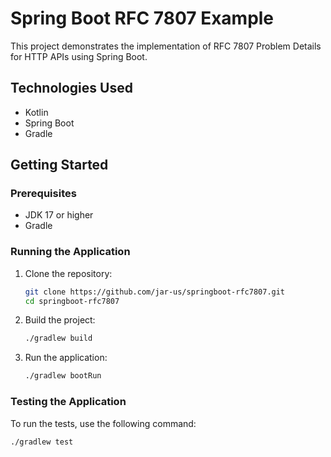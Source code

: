 # Spring Boot RFC 7807 Example

This project demonstrates the implementation of RFC 7807 Problem Details for HTTP APIs using Spring Boot.

## Technologies Used

- Kotlin
- Spring Boot
- Gradle

## Getting Started

### Prerequisites

- JDK 17 or higher
- Gradle

### Running the Application

1. Clone the repository:
    ```sh
    git clone https://github.com/jar-us/springboot-rfc7807.git
    cd springboot-rfc7807
    ```

2. Build the project:
    ```sh
    ./gradlew build
    ```

3. Run the application:
    ```sh
    ./gradlew bootRun
    ```

### Testing the Application

To run the tests, use the following command:
```sh
./gradlew test